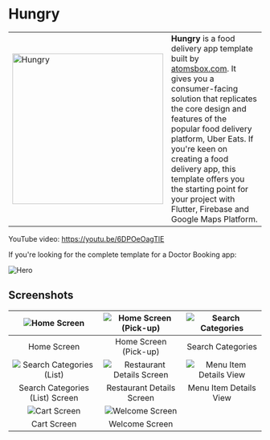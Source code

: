 # Hungry
<table>
  <tr>
    <td><img src="assets/icons/app_icon.png" alt="Hungry" style="width: 300px;"/></td>
    <td>
      <strong>Hungry</strong> is a food delivery app template built by <a href="https://atomsbox.com">atomsbox.com</a>. It gives you a consumer-facing solution that replicates the core design and features of the popular food delivery platform, Uber Eats. If you're keen on creating a food delivery app, this template offers you the starting point for your project with Flutter, Firebase and Google Maps Platform. 
    </td>
  </tr>
</table>


YouTube video: https://youtu.be/6DPOeOagTlE

If you're looking for the complete template for a Doctor Booking app:

![Hero](screenshots/hungry_preview_thumbnail.png)


## Screenshots
|![Home Screen](screenshots/hungry-1.png) | ![Home Screen (Pick-up)](screenshots/hungry-2.png) | ![Search Categories](screenshots/hungry-3.png) |
|:---:|:---:|:---:|
| Home Screen | Home Screen (Pick-up) | Search Categories |
| ![Search Categories (List)](screenshots/hungry-4.png) | ![Restaurant Details Screen](screenshots/hungry-6.png) | ![Menu Item Details View](screenshots/hungry-7.png) |
| Search Categories (List) Screen | Restaurant Details Screen | Menu Item Details View |
| ![Cart Screen](screenshots/hungry-8.png)| ![Welcome Screen](screenshots/hungry-9.png) |  |
| Cart Screen | Welcome Screen |  |
